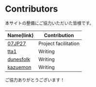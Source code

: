 Contributors
============================================
本サイトの整備にご協力いただいた皆様です。

| Name(link) | Contribution |
| --- | --- |
| [07JP27](https://github.com/07JP27) | Project facilitation |
| [tta1](https://github.com/caffisenna) | Writing |
| [dunesfolk](https://github.com/dunesfolk) | Writing |
| [kazuemon](https://github.com/kazuemon) | Writing |

ご協力ありがとうございます！